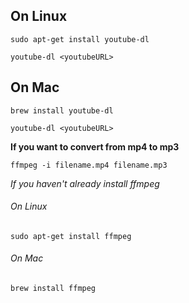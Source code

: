 ## On Linux

```
sudo apt-get install youtube-dl

youtube-dl <youtubeURL>
```

## On Mac

```
brew install youtube-dl

youtube-dl <youtubeURL>
```

**If you want to convert from mp4 to mp3**

```
ffmpeg -i filename.mp4 filename.mp3
```

*If you haven't already install ffmpeg*

###### On Linux

```
sudo apt-get install ffmpeg
```

###### On Mac

```
brew install ffmpeg
```